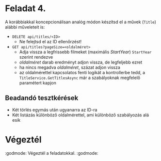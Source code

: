 # Feladat 4.

A korábbiakkal koncepcionálisan analóg módon készítsd el a művek (`Title`) alábbi műveleteit is:
- `DELETE api/titles/<ID>`
  - Ne felejtsd el az ID ellenőrzést!
- `GET api/titles?pageSize=<oldalméret>`
  - Adja vissza a legfrissebb filmeket (maximális *StartYear*) `StartYear` szerint rendezve 
  - *oldalméret* darab eredményt adjon vissza, de legfeljebb ezret
  - ha nincs megadva *oldalméret*, százat adjon vissza
  - az oldalmérettel kapcsolatos fenti logikát a kontrollerbe tedd, a `TitleService.GetTitlesAsync` már a szabályoknak megfelelő paramétert kapjon

## Beadandó tesztkérések

- Két törlés egymás után ugyanarra az ID-ra
- Két listázás különböző oldalmérettel, ami különböző szabályozás alá esik

# Végeztél

:godmode: Végeztél a feladatokkal. :godmode:
